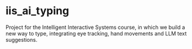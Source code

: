 # iis_ai_typing
Project for the Intelligent Interactive Systems course, in which we build a new way to type, integrating eye tracking, hand movements and LLM text suggestions.
